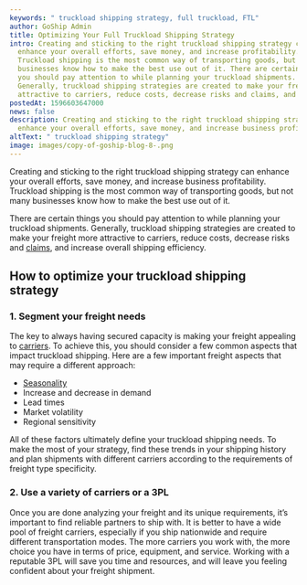 ```yaml
---
keywords: " truckload shipping strategy, full truckload, FTL"
author: GoShip Admin
title: Optimizing Your Full Truckload Shipping Strategy
intro: Creating and sticking to the right truckload shipping strategy can
  enhance your overall efforts, save money, and increase profitability.
  Truckload shipping is the most common way of transporting goods, but not many
  businesses know how to make the best use out of it. There are certain things
  you should pay attention to while planning your truckload shipments.
  Generally, truckload shipping strategies are created to make your freight more
  attractive to carriers, reduce costs, decrease risks and claims, and inc
postedAt: 1596603647000
news: false
description: Creating and sticking to the right truckload shipping strategy can
  enhance your overall efforts, save money, and increase business profitability.
altText: " truckload shipping strategy"
image: images/copy-of-goship-blog-8-.png
---
```

Creating and sticking to the right truckload shipping strategy can enhance your overall efforts, save money, and increase business profitability. Truckload shipping is the most common way of transporting goods, but not many businesses know how to make the best use out of it. 

There are certain things you should pay attention to while planning your truckload shipments. Generally, truckload shipping strategies are created to make your freight more attractive to carriers, reduce costs, decrease risks and [claims](https://www.goship.com/blog/how-to-file-a-freight-claim/), and increase overall shipping efficiency.

## How to optimize your truckload shipping strategy

### 1. Segment your freight needs

The key to always having secured capacity is making your freight appealing to [carriers](https://www.goship.com/blog/what-are-the-types-of-freight-carriers/). To achieve this, you should consider a few common aspects that impact truckload shipping. Here are a few important freight aspects that may require a different approach:

* [Seasonality](https://www.goship.com/blog/what-are-the-four-freight-shipping-seasons/)
* Increase and decrease in demand
* Lead times
* Market volatility
* Regional sensitivity

All of these factors ultimately define your truckload shipping needs. To make the most of your strategy, find these trends in your shipping history and plan shipments with different carriers according to the requirements of freight type specificity.

### 2. Use a variety of carriers or a 3PL

Once you are done analyzing your freight and its unique requirements, it’s important to find reliable partners to ship with. It is better to have a wide pool of freight carriers, especially if you ship nationwide and require different transportation modes. The more carriers you work with, the more choice you have in terms of price, equipment, and service. Working with a reputable 3PL will save you time and resources, and will leave you feeling confident about your freight shipment.
